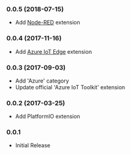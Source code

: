 ### 0.0.5 (2018-07-15)
* Add [Node-RED](https://marketplace.visualstudio.com/items?itemName=formulahendry.vscode-node-red) extension

### 0.0.4 (2017-11-16)
* Add [Azure IoT Edge](https://marketplace.visualstudio.com/items?itemName=vsciot-vscode.azure-iot-edge) extension

### 0.0.3 (2017-09-03)
* Add 'Azure' category
* Update official 'Azure IoT Toolkit' extension

### 0.0.2 (2017-03-25)
* Add PlatformIO extension

### 0.0.1
* Initial Release